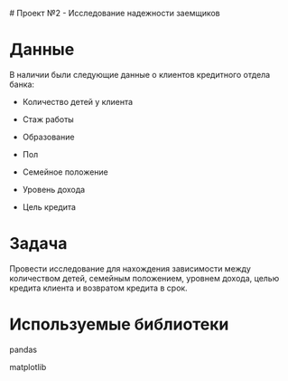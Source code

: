 ﻿﻿# Проект №2 - Исследование надежности заемщиков



# Данные

В наличии были следующие данные о клиентов кредитного отдела банка:

- Количество детей у клиента

- Стаж работы

- Образование

- Пол

- Семейное положение

- Уровень дохода

- Цель кредита



# Задача

Провести исследование для нахождения зависимости между количеством детей, семейным положением, уровнем дохода, целью кредита клиента и возвратом кредита в срок.


# Используемые библиотеки

pandas


matplotlib